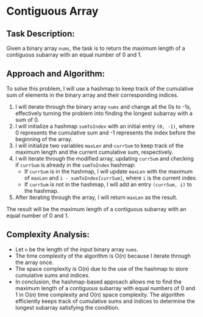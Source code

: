 # Contiguous Array

## Task Description:
Given a binary array `nums`, the task is to return the maximum length of a contiguous subarray with an equal number of 0 and 1.

## Approach and Algorithm:
To solve this problem, I will use a hashmap to keep track of the cumulative sum of elements in the binary array and their corresponding indices.

1. I will iterate through the binary array `nums` and change all the 0s to -1s, effectively turning the problem into finding the longest subarray with a sum of 0.
2. I will initialize a hashmap `sumToIndex` with an initial entry `(0, -1)`, where 0 represents the cumulative sum and -1 represents the index before the beginning of the array.
3. I will initialize two variables `maxLen` and `currSum` to keep track of the maximum length and the current cumulative sum, respectively.
4. I will iterate through the modified array, updating `currSum` and checking if `currSum` is already in the `sumToIndex` hashmap:
   - If `currSum` is in the hashmap, I will update `maxLen` with the maximum of `maxLen` and `i - sumToIndex[currSum]`, where `i` is the current index.
   - If `currSum` is not in the hashmap, I will add an entry `(currSum, i)` to the hashmap.
5. After iterating through the array, I will return `maxLen` as the result.

The result will be the maximum length of a contiguous subarray with an equal number of 0 and 1.

## Complexity Analysis:
- Let `n` be the length of the input binary array `nums`.
- The time complexity of the algorithm is O(n) because I iterate through the array once.
- The space complexity is O(n) due to the use of the hashmap to store cumulative sums and indices.
- In conclusion, the hashmap-based approach allows me to find the maximum length of a contiguous subarray with equal numbers of 0 and 1 in O(n) time complexity and O(n) space complexity. The algorithm efficiently keeps track of cumulative sums and indices to determine the longest subarray satisfying the condition.
